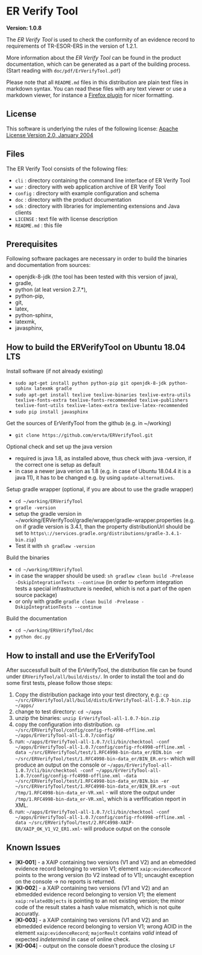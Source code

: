 ER Verify Tool
==============

**Version: 1.0.8**

The _ER Verify Tool_ is used to check the conformity of an evidence record to
requirements of TR-ESOR-ERS in the version of 1.2.1.

More information about the _ER Verify Tool_ can be found in the product
documentation, which can be generated as a part of the building process. 
(Start reading with `doc/pdf/ErVerifyTool.pdf`)

Please note that all `README.md` files in this distribution are plain text
files in markdown syntax. You can read these files with any text viewer or use
a markdown viewer, for instance a
[Firefox plugin](https://addons.mozilla.org/en-US/firefox/addon/markdown-viewer-webext/)
for nicer formatting.

License
-----
This software is underlying the rules of the following license: 
[Apache License Version 2.0, January 2004](http://www.apache.org/licenses/LICENSE-2.0.txt)

Files
-----

The ER Verify Tool consists of the following files:

- `cli`       : directory containing the command line interface of ER Verify
                Tool
- `war`       : directory with web application archive of ER Verify Tool
- `config`    : directory with example configuration and schema
- `doc`       : directory with the product documentation
- `sdk`       : directory with libraries for implementing extensions and Java
                clients
- `LICENSE`   : text file with license description
- `README.md` : this file

Prerequisites
-----
Following software packages are necessary in order to build the binaries and documentation from sources: 

- openjdk-8-jdk (the tool has been tested with this version of java),
- gradle,
- python (at leat version 2.7.*), 
- python-pip, 
- git,
- latex, 
- python-sphinx, 
- latexmk, 
- javasphinx,

How to build the ERVerifyTool on Ubuntu 18.04 LTS
-----
Install software (if not already existing)

- `sudo apt-get install python python-pip git openjdk-8-jdk python-sphinx latexmk gradle`
- `sudo apt-get install texlive texlive-binaries texlive-extra-utils texlive-fonts-extra texlive-fonts-recommended texlive-publishers texlive-font-utils texlive-latex-extra texlive-latex-recommended`
- `sudo pip install javasphinx`

Get the sources of ErVerifyTool from the github (e.g. in ~/working)

- `git clone https://github.com/ervta/ERVerifyTool.git`

Optional check and set up the java version

- required is java 1.8, as installed above, thus check with java -version, if the correct one is setup as default
- in case a newer java verion as 1.8 (e.g. in case of Ubuntu 18.04.4 it is a java 11), it has to be changed e.g. by using `update-alternatives`.

Setup gradle wrapper (optional, if you are about to use the gradle wrapper)

- `cd ~/working/ERVerifyTool`
- `gradle -version`
- setup the gradle version in ~/working/ERVerifyTool/gradle/wrapper/gradle-wrapper.properties (e.g. on if gradle version is 3.4.1, than the property distributionUrl should be set to `https\://services.gradle.org/distributions/gradle-3.4.1-bin.zip`)
- Test it with `sh gradlew -version`

Build the binaries

- `cd ~/working/ERVerifyTool`
- in case the wrapper should be used: `sh gradlew clean build -Prelease -DskipIntegrationTests --continue` (in order to perform integration tests a special infrastructure is needed, which is not a part of the open source package)
- or only with gradle `gradle clean build -Prelease -DskipIntegrationTests --continue`

Build the documentation

- `cd ~/working/ERVerifyTool/doc`
- `python doc.py` 

How to install and use the ErVerifyTool
----

After successfull built of the ErVerifyTool, the distribution file can be found under `ERVerifyTool/all/build/dists/`. 
In order to install the tool and do some first tests, please follow those steps:

1. Copy the distribution package into your test directory, e.g.: `cp ~/src/ERVerifyTool/all/build/dists/ErVerifyTool-all-1.0.7-bin.zip ~/apps/`
2. change to test directory: `cd ~/apps`
3. unzip the binaries: `unzip ErVerifyTool-all-1.0.7-bin.zip`
4. copy the configuration into distribution. `cp ~/src/ERVerifyTool/config/config-rfc4998-offline.xml ~/apps/ErVerifyTool-all-1.0.7/config/`
5. run: `~/apps/ErVerifyTool-all-1.0.7/cli/bin/checktool -conf ~/apps/ErVerifyTool-all-1.0.7/config/config-rfc4998-offline.xml -data ~/src/ERVerifyTool/test/1.RFC4998-bin-data_er/BIN.bin -er ~/src/ERVerifyTool/test/1.RFC4998-bin-data_er/BIN_ER.ers`- which will produce an output on the console or `~/apps/ErVerifyTool-all-1.0.7/cli/bin/checktool -conf ~/apps/ErVerifyTool-all-1.0.7/config/config-rfc4998-offline.xml -data ~/src/ERVerifyTool/test/1.RFC4998-bin-data_er/BIN.bin -er ~/src/ERVerifyTool/test/1.RFC4998-bin-data_er/BIN_ER.ers -out /tmp/1.RFC4998-bin-data_er-VR.xml` - will store the output under `/tmp/1.RFC4998-bin-data_er-VR.xml`, which is a verfification report in XML.
6. run: `~/apps/ErVerifyTool-all-1.0.7/cli/bin/checktool -conf ~/apps/ErVerifyTool-all-1.0.7/config/config-rfc4998-offline.xml -data ~/src/ERVerifyTool/test/2.RFC4998-XAIP-ER/XAIP_OK_V1_V2_ER1.xml`- will produce output on the console

  

Known Issues
----

* [**KI-001**] - a XAIP containing two versions (V1 and V2) and an ebmedded evidence record belonging to version V1; element `xaip:evidenceRecord` points to the wrong version (to V2 instead of to V1); uncaught exception on the console -> no reports is returned.
* [**KI-002**] - a XAIP containing two versions (V1 and V2) and an ebmedded evidence record belonging to version V1; the element `xaip:relatedObjects` is pointing to an not existing version; the minor code of the result states a hash value mismatch, which is not quite accuratly.
* [**KI-003**] - a XAIP containing two versions (V1 and V2) and an ebmedded evidence record belonging to version V1; wrong AOID in the element `xaip:evidenceRecord`; `majorReult` contains *valid* intead of expected *indetermind* in case of online check.
* [**KI-004**] - output on the console doesn't produce the closing `LF`
